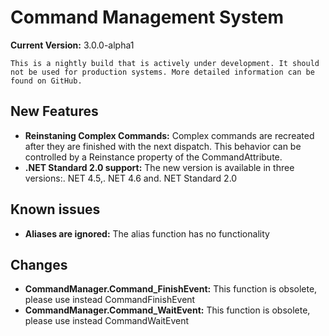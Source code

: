 # Command Management System

__Current Version:__ 3.0.0-alpha1

    This is a nightly build that is actively under development. It should not be used for production systems. More detailed information can be found on GitHub.

## New Features

* __Reinstaning Complex Commands:__ Complex commands are recreated after they are finished with the next dispatch. This behavior can be controlled by a Reinstance property of the CommandAttribute.
* __.NET Standard 2.0 support:__ The new version is available in three versions:. NET 4.5,. NET 4.6 and. NET Standard 2.0

## Known issues

* __Aliases are ignored:__ The alias function has no functionality

## Changes

* __CommandManager.Command_FinishEvent:__ This function is obsolete, please use instead CommandFinishEvent
* __CommandManager.Command_WaitEvent:__ This function is obsolete, please use instead CommandWaitEvent